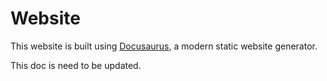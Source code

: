 # Website

This website is built using [Docusaurus](https://docusaurus.io/), a modern static website generator.

This doc is need to be updated.
